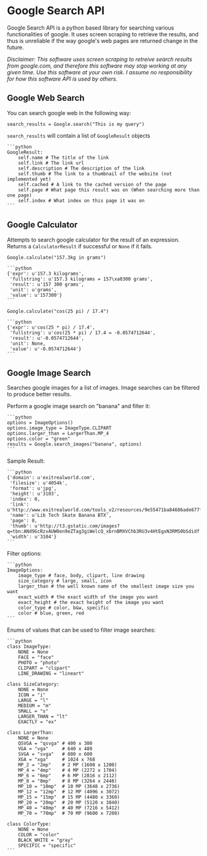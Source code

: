 Google Search API
=====

Google Search API is a python based library for searching various functionalities of google.  It uses screen scraping to retrieve the results, and thus is unreliable if the way google's web pages are returned change in the future.

*Disclaimer: This software uses screen scraping to retreive search results from google.com, and therefore this software may stop working at any given time.  Use this software at your own risk. I assume no responsibility for how this software API is used by others.*

## Google Web Search
You can search google web in the following way:

`search_results = Google.search("This is my query")`

`search_results` will contain a list of `GoogleResult` objects

    ```python
    GoogleResult:
        self.name # The title of the link
        self.link # The link url
        self.description # The description of the link
        self.thumb # The link to a thumbnail of the website (not implemented yet)
        self.cached # A link to the cached version of the page
        self.page # What page this result was on (When searching more than one page)
        self.index # What index on this page it was on
    ```
    

## Google Calculator
Attempts to search google calculator for the result of an expression. Returns a `CalculatorResult` if successful or `None` if it fails.

`Google.calculate("157.3kg in grams")`
    
    ```python
    {'expr': u'157.3 kilograms',
     'fullstring': u'157.3 kilograms = 157\xa0300 grams',
     'result': u'157 300 grams',
     'unit': u'grams',
     'value': u'157300'}
    ```

    
`Google.calculate("cos(25 pi) / 17.4")`

    ```python
    {'expr': u'cos(25 * pi) / 17.4',
     'fullstring': u'cos(25 * pi) / 17.4 = -0.0574712644',
     'result': u'-0.0574712644',
     'unit': None,
     'value': u'-0.0574712644'}
    ```
    
## Google Image Search
Searches google images for a list of images.  Image searches can be filtered to produce better results.

Perform a google image search on "banana" and filter it:

    ```python
    options = ImageOptions()
    options.image_type = ImageType.CLIPART
    options.larger_than = LargerThan.MP_4
    options.color = "green"
    results = Google.search_images("banana", options)
    ```
    
Sample Result:

    ```python
    {'domain': u'exitrealworld.com',
     'filesize': u'4054k',
     'format': u'jpg',
     'height': u'3103',
     'index': 0,
     'link': u'http://www.exitrealworld.com/tools_v2/resources/9e55471ba84686ade677ffe595c45992/upload_images/YELLOW_BANANA.jpg',
     'name': u'Lib Tech Skate Banana BTX',
     'page': 0,
     'thumb': u'http://t3.gstatic.com/images?q=tbn:ANd9GcRzvAUW0en9eZTag3giWelcQ_xbrnBMXVChb3RU3v4HtEgxN3RMS0bSdidf',
     'width': u'3104'}
    ```
     
Filter options:

    ```python        
    ImageOptions:
        image_type # face, body, clipart, line drawing
        size_category # large, small, icon
        larger_than # the well known name of the smallest image size you want
        exact_width # the exact width of the image you want
        exact_height # the exact height of the image you want
        color_type # color, b&w, specific
        color # blue, green, red
    ```
        
Enums of values that can be used to filter image searches:

    ```python
    class ImageType:
        NONE = None
        FACE = "face"
        PHOTO = "photo"
        CLIPART = "clipart"
        LINE_DRAWING = "lineart"
        
    class SizeCategory:
        NONE = None
        ICON = "i"
        LARGE = "l"
        MEDIUM = "m"
        SMALL = "s"
        LARGER_THAN = "lt"
        EXACTLY = "ex"
        
    class LargerThan:
        NONE = None
        QSVGA = "qsvga" # 400 x 300
        VGA = "vga"     # 640 x 480
        SVGA = "svga"   # 800 x 600
        XGA = "xga"     # 1024 x 768
        MP_2 = "2mp"    # 2 MP (1600 x 1200)
        MP_4 = "4mp"    # 4 MP (2272 x 1704)
        MP_6 = "6mp"    # 6 MP (2816 x 2112)
        MP_8 = "8mp"    # 8 MP (3264 x 2448)
        MP_10 = "10mp"  # 10 MP (3648 x 2736)
        MP_12 = "12mp"  # 12 MP (4096 x 3072)
        MP_15 = "15mp"  # 15 MP (4480 x 3360)
        MP_20 = "20mp"  # 20 MP (5120 x 3840)
        MP_40 = "40mp"  # 40 MP (7216 x 5412)
        MP_70 = "70mp"  # 70 MP (9600 x 7200)

    class ColorType:
        NONE = None
        COLOR = "color"
        BLACK_WHITE = "gray"
        SPECIFIC = "specific"
    ```


